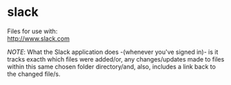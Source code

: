 # slack
Files for use with:   
http://www.slack.com

*NOTE*: What the Slack application does -(whenever you've signed in)- is it tracks exacth which files were added/or, any changes/updates made to files within this same chosen folder directory/and, also, includes a link back to the changed file/s.

